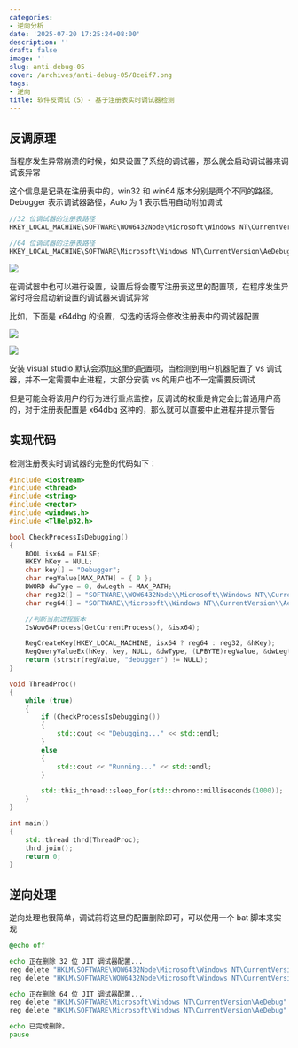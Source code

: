 ```yaml
---
categories:
- 逆向分析
date: '2025-07-20 17:25:24+08:00'
description: ''
draft: false
image: ''
slug: anti-debug-05
cover: /archives/anti-debug-05/8ceif7.png
tags:
- 逆向
title: 软件反调试（5）- 基于注册表实时调试器检测
---
```


## 反调原理

当程序发生异常崩溃的时候，如果设置了系统的调试器，那么就会启动调试器来调试该异常

这个信息是记录在注册表中的，win32 和 win64 版本分别是两个不同的路径，Debugger 表示调试器路径，Auto 为 1 表示启用自动附加调试

```c++
//32 位调试器的注册表路径
HKEY_LOCAL_MACHINE\SOFTWARE\WOW6432Node\Microsoft\Windows NT\CurrentVersion\AeDebug

//64 位调试器的注册表路径
HKEY_LOCAL_MACHINE\SOFTWARE\Microsoft\Windows NT\CurrentVersion\AeDebug
```

![](/archives/anti-debug-05/8ceif7.png)


在调试器中也可以进行设置，设置后将会覆写注册表这里的配置项，在程序发生异常时将会启动新设置的调试器来调试异常

比如，下面是 x64dbg 的设置，勾选的话将会修改注册表中的调试器配置

![](/archives/anti-debug-05/90ebbz.png)

![](/archives/anti-debug-05/n7en3v.png)

安装 visual studio 默认会添加这里的配置项，当检测到用户机器配置了 vs 调试器，并不一定需要中止进程，大部分安装 vs 的用户也不一定需要反调试

但是可能会将该用户的行为进行重点监控，反调试的权重是肯定会比普通用户高的，对于注册表配置是 x64dbg 这种的，那么就可以直接中止进程并提示警告

## 实现代码

检测注册表实时调试器的完整的代码如下：

```c++
#include <iostream>
#include <thread>
#include <string>
#include <vector>
#include <windows.h>
#include <TlHelp32.h>

bool CheckProcessIsDebugging()
{
    BOOL isx64 = FALSE;
    HKEY hKey = NULL;
    char key[] = "Debugger";
    char regValue[MAX_PATH] = { 0 };
    DWORD dwType = 0, dwLegth = MAX_PATH;
    char reg32[] = "SOFTWARE\\WOW6432Node\\Microsoft\\Windows NT\\CurrentVersion\\AeDebug";
    char reg64[] = "SOFTWARE\\Microsoft\\Windows NT\\CurrentVersion\\AeDebug";

    //判断当前进程版本
    IsWow64Process(GetCurrentProcess(), &isx64);

    RegCreateKey(HKEY_LOCAL_MACHINE, isx64 ? reg64 : reg32, &hKey);
    RegQueryValueEx(hKey, key, NULL, &dwType, (LPBYTE)regValue, &dwLegth);
    return (strstr(regValue, "debugger") != NULL);
}

void ThreadProc()
{
    while (true)
    {
        if (CheckProcessIsDebugging())
        {
            std::cout << "Debugging..." << std::endl;
        }
        else
        {
            std::cout << "Running..." << std::endl;
        }

        std::this_thread::sleep_for(std::chrono::milliseconds(1000));
    }
}

int main()
{
    std::thread thrd(ThreadProc);
    thrd.join();
    return 0;
}
```

## 逆向处理

逆向处理也很简单，调试前将这里的配置删除即可，可以使用一个 bat 脚本来实现 

```bat
@echo off

echo 正在删除 32 位 JIT 调试器配置...
reg delete "HKLM\SOFTWARE\WOW6432Node\Microsoft\Windows NT\CurrentVersion\AeDebug" /v Debugger /f
reg delete "HKLM\SOFTWARE\WOW6432Node\Microsoft\Windows NT\CurrentVersion\AeDebug" /v Auto /f

echo 正在删除 64 位 JIT 调试器配置...
reg delete "HKLM\SOFTWARE\Microsoft\Windows NT\CurrentVersion\AeDebug" /v Debugger /f
reg delete "HKLM\SOFTWARE\Microsoft\Windows NT\CurrentVersion\AeDebug" /v Auto /f

echo 已完成删除。
pause
```